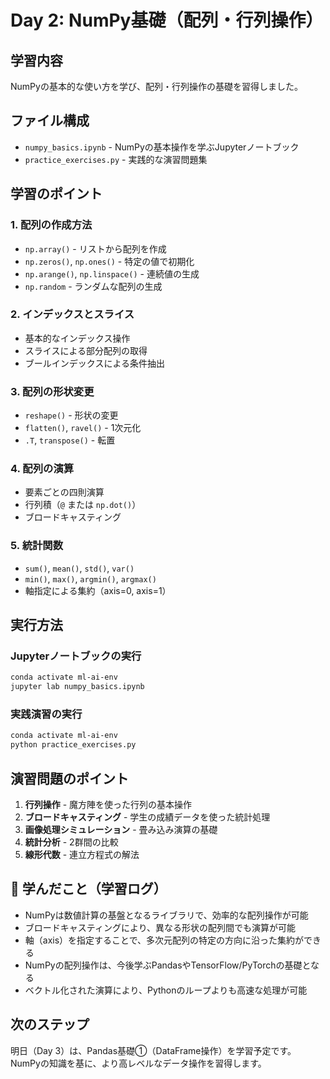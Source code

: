 # Day 2: NumPy基礎（配列・行列操作）

## 学習内容

NumPyの基本的な使い方を学び、配列・行列操作の基礎を習得しました。

## ファイル構成

- `numpy_basics.ipynb` - NumPyの基本操作を学ぶJupyterノートブック
- `practice_exercises.py` - 実践的な演習問題集

## 学習のポイント

### 1. 配列の作成方法
- `np.array()` - リストから配列を作成
- `np.zeros()`, `np.ones()` - 特定の値で初期化
- `np.arange()`, `np.linspace()` - 連続値の生成
- `np.random` - ランダムな配列の生成

### 2. インデックスとスライス
- 基本的なインデックス操作
- スライスによる部分配列の取得
- ブールインデックスによる条件抽出

### 3. 配列の形状変更
- `reshape()` - 形状の変更
- `flatten()`, `ravel()` - 1次元化
- `.T`, `transpose()` - 転置

### 4. 配列の演算
- 要素ごとの四則演算
- 行列積（`@` または `np.dot()`）
- ブロードキャスティング

### 5. 統計関数
- `sum()`, `mean()`, `std()`, `var()`
- `min()`, `max()`, `argmin()`, `argmax()`
- 軸指定による集約（axis=0, axis=1）

## 実行方法

### Jupyterノートブックの実行
```bash
conda activate ml-ai-env
jupyter lab numpy_basics.ipynb
```

### 実践演習の実行
```bash
conda activate ml-ai-env
python practice_exercises.py
```

## 演習問題のポイント

1. **行列操作** - 魔方陣を使った行列の基本操作
2. **ブロードキャスティング** - 学生の成績データを使った統計処理
3. **画像処理シミュレーション** - 畳み込み演算の基礎
4. **統計分析** - 2群間の比較
5. **線形代数** - 連立方程式の解法

## 📖 学んだこと（学習ログ）

- NumPyは数値計算の基盤となるライブラリで、効率的な配列操作が可能
- ブロードキャスティングにより、異なる形状の配列間でも演算が可能
- 軸（axis）を指定することで、多次元配列の特定の方向に沿った集約ができる
- NumPyの配列操作は、今後学ぶPandasやTensorFlow/PyTorchの基礎となる
- ベクトル化された演算により、Pythonのループよりも高速な処理が可能

## 次のステップ

明日（Day 3）は、Pandas基礎①（DataFrame操作）を学習予定です。NumPyの知識を基に、より高レベルなデータ操作を習得します。
